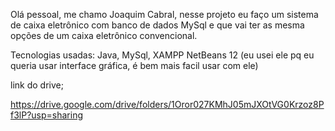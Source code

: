 Olá pessoal, me chamo Joaquim Cabral, nesse projeto eu faço um sistema de caixa eletrônico com banco de dados MySql e que vai ter as mesma opções de um caixa eletrônico convencional.

Tecnologias usadas:
Java,
MySql, XAMPP
NetBeans 12 (eu usei ele pq eu queria usar interface gráfica, é bem mais facil usar com ele)

link do drive;

https://drive.google.com/drive/folders/1Oror027KMhJ05mJXOtVG0Krzoz8Pf3lP?usp=sharing
